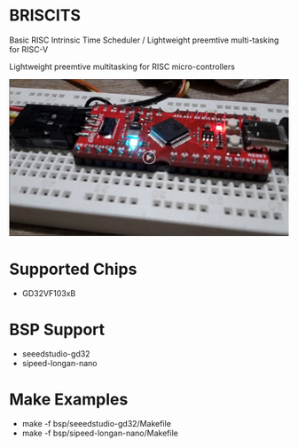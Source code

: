 # BRISCITS
Basic RISC Intrinsic Time Scheduler / Lightweight preemtive multi-tasking for RISC-V

Lightweight preemtive multitasking for RISC micro-controllers

[![Watch the video](https://raw.githubusercontent.com/8bitgeek/GD32VF103_templates/master/screens/hello_scheduler.png)](https://github.com/8bitgeek/briscits/raw/master/docs/MVI_4246.AVI)


# Supported Chips

* GD32VF103xB

# BSP Support

* seeedstudio-gd32
* sipeed-longan-nano

# Make Examples

* make -f bsp/seeedstudio-gd32/Makefile 
* make -f bsp/sipeed-longan-nano/Makefile 

